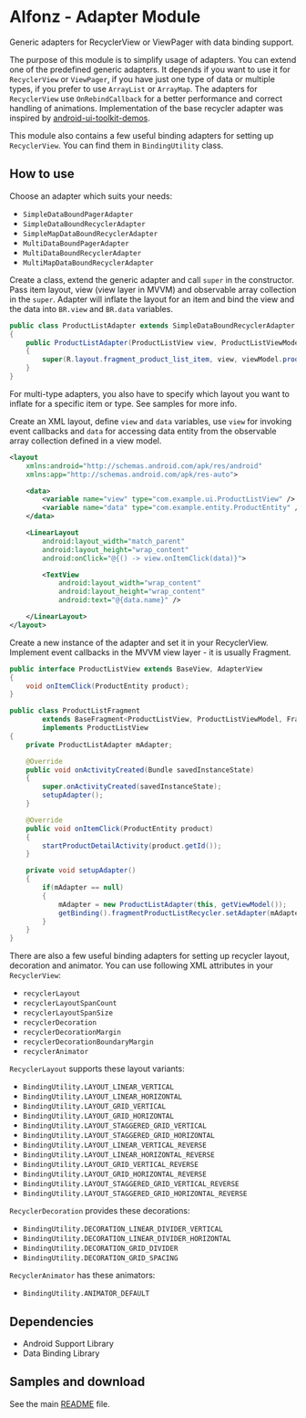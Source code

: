 Alfonz - Adapter Module
=======================

Generic adapters for RecyclerView or ViewPager with data binding support.

The purpose of this module is to simplify usage of adapters. You can extend one of the predefined generic adapters. It depends if you want to use it for `RecyclerView` or `ViewPager`, if you have just one type of data or multiple types, if you prefer to use `ArrayList` or `ArrayMap`. The adapters for `RecyclerView` use `OnRebindCallback` for a better performance and correct handling of animations. Implementation of the base recycler adapter was inspired by [android-ui-toolkit-demos](https://github.com/google/android-ui-toolkit-demos/tree/master/DataBinding/DataBoundRecyclerView).

This module also contains a few useful binding adapters for setting up `RecyclerView`. You can find them in `BindingUtility` class.


How to use
----------

Choose an adapter which suits your needs:

* `SimpleDataBoundPagerAdapter`
* `SimpleDataBoundRecyclerAdapter`
* `SimpleMapDataBoundRecyclerAdapter`
* `MultiDataBoundPagerAdapter`
* `MultiDataBoundRecyclerAdapter`
* `MultiMapDataBoundRecyclerAdapter`

Create a class, extend the generic adapter and call `super` in the constructor. Pass item layout, view (view layer in MVVM) and observable array collection in the `super`. Adapter will inflate the layout for an item and bind the view and the data into `BR.view` and `BR.data` variables.

```java
public class ProductListAdapter extends SimpleDataBoundRecyclerAdapter
{
	public ProductListAdapter(ProductListView view, ProductListViewModel viewModel)
	{
		super(R.layout.fragment_product_list_item, view, viewModel.products);
	}
}
```

For multi-type adapters, you also have to specify which layout you want to inflate for a specific item or type. See samples for more info.

Create an XML layout, define `view` and `data` variables, use `view` for invoking event callbacks and `data` for accessing data entity from the observable array collection defined in a view model.

```xml
<layout
	xmlns:android="http://schemas.android.com/apk/res/android"
	xmlns:app="http://schemas.android.com/apk/res-auto">

	<data>
		<variable name="view" type="com.example.ui.ProductListView" />
		<variable name="data" type="com.example.entity.ProductEntity" />
	</data>

	<LinearLayout
		android:layout_width="match_parent"
		android:layout_height="wrap_content"
		android:onClick="@{() -> view.onItemClick(data)}">

		<TextView
			android:layout_width="wrap_content"
			android:layout_height="wrap_content"
			android:text="@{data.name}" />

	</LinearLayout>
</layout>
```

Create a new instance of the adapter and set it in your RecyclerView. Implement event callbacks in the MVVM view layer - it is usually Fragment.

```java
public interface ProductListView extends BaseView, AdapterView
{
	void onItemClick(ProductEntity product);
}
```

```java
public class ProductListFragment
		extends BaseFragment<ProductListView, ProductListViewModel, FragmentProductListBinding>
		implements ProductListView
{
	private ProductListAdapter mAdapter;

	@Override
	public void onActivityCreated(Bundle savedInstanceState)
	{
		super.onActivityCreated(savedInstanceState);
		setupAdapter();
	}

	@Override
	public void onItemClick(ProductEntity product)
	{
		startProductDetailActivity(product.getId());
	}

	private void setupAdapter()
	{
		if(mAdapter == null)
		{
			mAdapter = new ProductListAdapter(this, getViewModel());
			getBinding().fragmentProductListRecycler.setAdapter(mAdapter);
		}
	}
}
```

There are also a few useful binding adapters for setting up recycler layout, decoration and animator. You can use following XML attributes in your `RecyclerView`:

* `recyclerLayout`
* `recyclerLayoutSpanCount`
* `recyclerLayoutSpanSize`
* `recyclerDecoration`
* `recyclerDecorationMargin`
* `recyclerDecorationBoundaryMargin`
* `recyclerAnimator`

`RecyclerLayout` supports these layout variants:

* `BindingUtility.LAYOUT_LINEAR_VERTICAL`
* `BindingUtility.LAYOUT_LINEAR_HORIZONTAL`
* `BindingUtility.LAYOUT_GRID_VERTICAL`
* `BindingUtility.LAYOUT_GRID_HORIZONTAL`
* `BindingUtility.LAYOUT_STAGGERED_GRID_VERTICAL`
* `BindingUtility.LAYOUT_STAGGERED_GRID_HORIZONTAL`
* `BindingUtility.LAYOUT_LINEAR_VERTICAL_REVERSE`
* `BindingUtility.LAYOUT_LINEAR_HORIZONTAL_REVERSE`
* `BindingUtility.LAYOUT_GRID_VERTICAL_REVERSE`
* `BindingUtility.LAYOUT_GRID_HORIZONTAL_REVERSE`
* `BindingUtility.LAYOUT_STAGGERED_GRID_VERTICAL_REVERSE`
* `BindingUtility.LAYOUT_STAGGERED_GRID_HORIZONTAL_REVERSE`

`RecyclerDecoration` provides these decorations:

* `BindingUtility.DECORATION_LINEAR_DIVIDER_VERTICAL`
* `BindingUtility.DECORATION_LINEAR_DIVIDER_HORIZONTAL`
* `BindingUtility.DECORATION_GRID_DIVIDER`
* `BindingUtility.DECORATION_GRID_SPACING`

`RecyclerAnimator` has these animators:

* `BindingUtility.ANIMATOR_DEFAULT`


Dependencies
------------

* Android Support Library
* Data Binding Library


Samples and download
--------------------

See the main [README](https://github.com/petrnohejl/Alfonz/) file.
